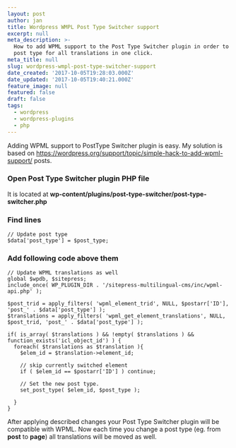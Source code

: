 ```yaml
---
layout: post
author: jan
title: Wordpress WMPL Post Type Switcher support
excerpt: null
meta_description: >-
  How to add WPML support to the Post Type Switcher plugin in order to change
  post type for all translations in one click.
meta_title: null
slug: wordpress-wmpl-post-type-switcher-support
date_created: '2017-10-05T19:28:03.000Z'
date_updated: '2017-10-05T19:40:21.000Z'
feature_image: null
featured: false
draft: false
tags:
  - wordpress
  - wordpress-plugins
  - php
---
```

Adding WPML support to PostType Switcher plugin is easy. My solution is based on https://wordpress.org/support/topic/simple-hack-to-add-wpml-support/ posts.

### Open Post Type Switcher plugin PHP file
It is located at **wp-content/plugins/post-type-switcher/post-type-switcher.php**
### Find lines
```
// Update post type
$data['post_type'] = $post_type;
```
### Add following code above them
```
// Update WPML translations as well
global $wpdb, $sitepress;
include_once( WP_PLUGIN_DIR . '/sitepress-multilingual-cms/inc/wpml-api.php' );

$post_trid = apply_filters( 'wpml_element_trid', NULL, $postarr['ID'], 'post_' . $data['post_type'] );
$translations = apply_filters( 'wpml_get_element_translations', NULL, $post_trid, 'post_' . $data['post_type'] );

if( is_array( $translations ) && !empty( $translations ) && function_exists('icl_object_id') ) {
  foreach( $translations as $translation ){
    $elem_id = $translation->element_id;

    // skip currently switched element
    if ( $elem_id == $postarr['ID'] ) continue;

    // Set the new post type.
    set_post_type( $elem_id, $post_type );

  }
}
```

After applying described changes your Post Type Switcher plugin will be compatible with WPML. Now each time you change a post type (eg. from **post** to **page**) all translations will be moved as well.
